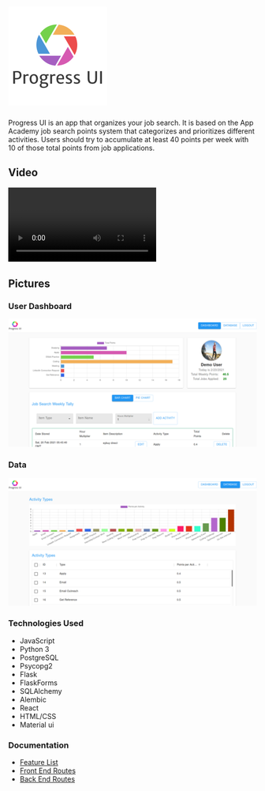 

# ![ERD](/react-app/src/progressui.png)


Progress UI is an app that organizes your job search.  It is based on the App Academy job search points system that categorizes and prioritizes different activities.  Users should try to accumulate at least 40 points per week with 10 of those total points from job applications.

## Video

![ERD](https://user-images.githubusercontent.com/64587785/112548215-33ca3980-8dff-11eb-8646-d111e7bcc302.mp4)

## Pictures

### User Dashboard
![ERD](/documentation/dashboard.png)
### Data
![ERD](/documentation/data.png)

### Technologies Used

 * JavaScript
 * Python 3
 * PostgreSQL
 * Psycopg2
 * Flask
 * FlaskForms
 * SQLAlchemy
 * Alembic
 * React
 * HTML/CSS
 * Material ui

### Documentation

* [Feature List](/documentation/featureList.md)
* [Front End Routes](/documentation/frontEndRoutes.md)
* [Back End Routes](/documentation/backEndRoutes.md)

